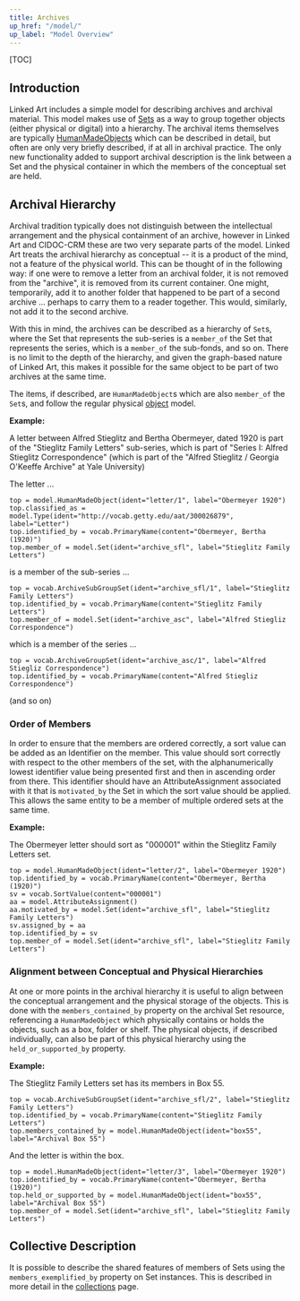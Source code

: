 ```yaml
---
title: Archives
up_href: "/model/"
up_label: "Model Overview"
---
```


[TOC]

## Introduction

Linked Art includes a simple model for describing archives and archival material. This model makes use of [Sets](/model/collection/) as a way to group together objects (either physical or digital) into a hierarchy. The archival items themselves are typically [HumanMadeObjects](/model/object/) which can be described in detail, but often are only very briefly described, if at all in archival practice. The only new functionality added to support archival description is the link between a Set and the physical container in which the members of the conceptual set are held.


## Archival Hierarchy

Archival tradition typically does not distinguish between the intellectual arrangement and the physical containment of an archive, however in Linked Art and CIDOC-CRM these are two very separate parts of the model. Linked Art treats the archival hierarchy as conceptual -- it is a product of the mind, not a feature of the physical world. This can be thought of in the following way: if one were to remove a letter from an archival folder, it is not removed from the "archive", it is removed from its current container. One might, temporarily, add it to another folder that happened to be part of a second archive ... perhaps to carry them to a reader together. This would, similarly, not add it to the second archive.

With this in mind, the archives can be described as a hierarchy of `Set`s, where the Set that represents the sub-series is a `member_of` the Set that represents the series, which is a `member_of` the sub-fonds, and so on. There is no limit to the depth of the hierarchy, and given the graph-based nature of Linked Art, this makes it possible for the same object to be part of two archives at the same time.

The items, if described, are `HumanMadeObject`s which are also `member_of` the `Set`s, and follow the regular physical [object](/model/object/) model. 
 

__Example:__

A letter between Alfred Stieglitz and Bertha Obermeyer, dated 1920 is part of the "Stieglitz Family Letters" sub-series, which is part of "Series I: Alfred Stieglitz Correspondence" (which is part of the "Alfred Stieglitz / Georgia O'Keeffe Archive" at Yale University)

The letter ...

```crom
top = model.HumanMadeObject(ident="letter/1", label="Obermeyer 1920")
top.classified_as = model.Type(ident="http://vocab.getty.edu/aat/300026879", label="Letter")
top.identified_by = vocab.PrimaryName(content="Obermeyer, Bertha (1920)")
top.member_of = model.Set(ident="archive_sfl", label="Stieglitz Family Letters")
```

is a member of the sub-series ...

```crom
top = vocab.ArchiveSubGroupSet(ident="archive_sfl/1", label="Stieglitz Family Letters")
top.identified_by = vocab.PrimaryName(content="Stieglitz Family Letters")
top.member_of = model.Set(ident="archive_asc", label="Alfred Stiegliz Correspondence")
```

which is a member of the series ...

```crom
top = vocab.ArchiveGroupSet(ident="archive_asc/1", label="Alfred Stiegliz Correspondence")
top.identified_by = vocab.PrimaryName(content="Alfred Stiegliz Correspondence")
```

(and so on)

### Order of Members

In order to ensure that the members are ordered correctly, a sort value can be added as an Identifier on the member. This value should sort correctly with respect to the other members of the set, with the alphanumerically lowest identifier value being presented first and then in ascending order from there. This identifier should have an AttributeAssignment associated with it that is `motivated_by` the Set in which the sort value should be applied. This allows the same entity to be a member of multiple ordered sets at the same time.

__Example:__

The Obermeyer letter should sort as "000001" within the Stieglitz Family Letters set.

```crom
top = model.HumanMadeObject(ident="letter/2", label="Obermeyer 1920")
top.identified_by = vocab.PrimaryName(content="Obermeyer, Bertha (1920)")
sv = vocab.SortValue(content="000001")
aa = model.AttributeAssignment()
aa.motivated_by = model.Set(ident="archive_sfl", label="Stieglitz Family Letters")
sv.assigned_by = aa
top.identified_by = sv
top.member_of = model.Set(ident="archive_sfl", label="Stieglitz Family Letters")
```

### Alignment between Conceptual and Physical Hierarchies

At one or more points in the archival hierarchy it is useful to align between the conceptual arrangement and the physical storage of the objects. This is done with the `members_contained_by` property on the archival Set resource, referencing a `HumanMadeObject` which physically contains or holds the objects, such as a box, folder or shelf. The physical objects, if described individually, can also be part of this physical hierarchy using the `held_or_supported_by` property.


__Example:__

The Stieglitz Family Letters set has its members in Box 55.

```crom
top = vocab.ArchiveSubGroupSet(ident="archive_sfl/2", label="Stieglitz Family Letters")
top.identified_by = vocab.PrimaryName(content="Stieglitz Family Letters")
top.members_contained_by = model.HumanMadeObject(ident="box55", label="Archival Box 55")
```

And the letter is within the box.

```crom
top = model.HumanMadeObject(ident="letter/3", label="Obermeyer 1920")
top.identified_by = vocab.PrimaryName(content="Obermeyer, Bertha (1920)")
top.held_or_supported_by = model.HumanMadeObject(ident="box55", label="Archival Box 55")
top.member_of = model.Set(ident="archive_sfl", label="Stieglitz Family Letters")
```

## Collective Description

It is possible to describe the shared features of members of Sets using the `members_exemplified_by` property on Set instances.  This is described in more detail in the [collections](/model/collection/) page.

